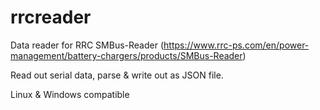 # rrcreader
Data reader for RRC SMBus-Reader (https://www.rrc-ps.com/en/power-management/battery-chargers/products/SMBus-Reader)

Read out serial data, parse & write out as JSON file.

Linux & Windows compatible